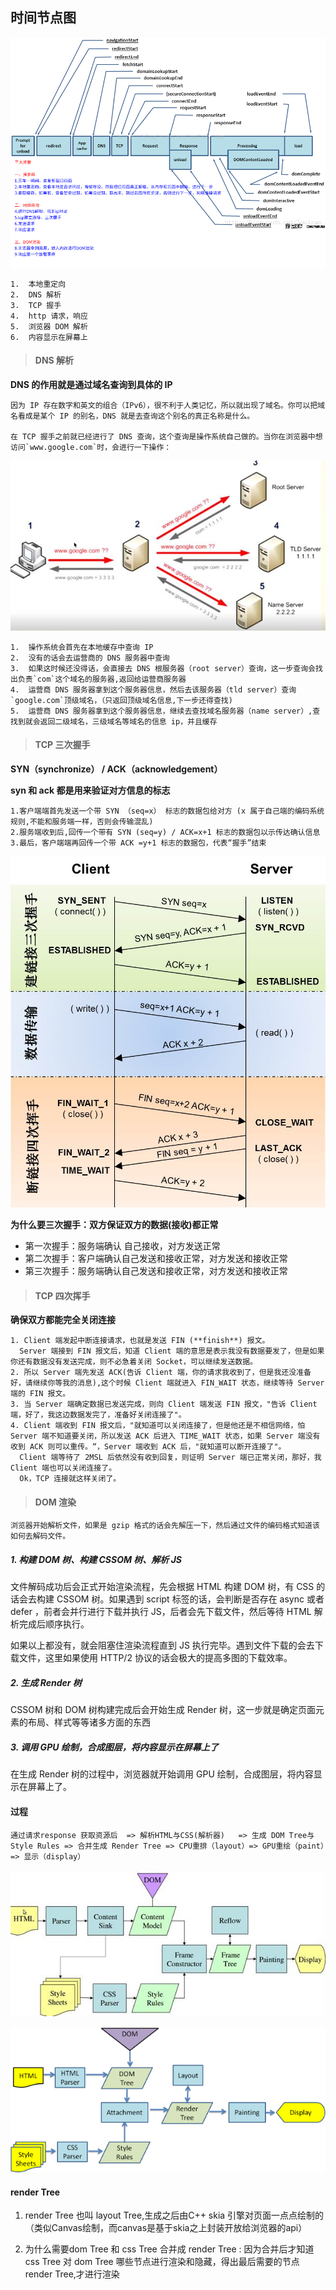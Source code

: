 ## 时间节点图

![](./img/browserTime.png)

    1.  本地重定向
    2.  DNS 解析
    3.  TCP 握手
    4.  http 请求，响应
    5.  浏览器 DOM 解析
    6.  内容显示在屏幕上

> #### DNS 解析

**DNS 的作用就是通过域名查询到具体的 IP**

    因为 IP 存在数字和英文的组合（IPv6），很不利于人类记忆，所以就出现了域名。你可以把域名看成是某个 IP 的别名，DNS 就是去查询这个别名的真正名称是什么。

    在 TCP 握手之前就已经进行了 DNS 查询，这个查询是操作系统自己做的。当你在浏览器中想访问`www.google.com`时，会进行一下操作：

![](./img/dns.jpg)

    1.  操作系统会首先在本地缓存中查询 IP
    2.  没有的话会去运营商的 DNS 服务器中查询
    3.  如果这时候还没得话，会直接去 DNS 根服务器（root server）查询，这一步查询会找出负责`com`这个域名的服务器,返回给运营商服务器
    4.  运营商 DNS 服务器拿到这个服务器信息，然后去该服务器（tld server）查询`google.com`顶级域名，（只返回顶级域名信息,下一步还得查找)
    5.  运营商 DNS 服务器拿到这个服务器信息，继续去查找域名服务器（name server）,查找到就会返回二级域名，三级域名等域名的信息 ip，并且缓存

> #### TCP 三次握手

**SYN（synchronize） / ACK（acknowledgement）**

**syn 和 ack 都是用来验证对方信息的标志**

    1.客户端端首先发送一个带 SYN （seq=x） 标志的数据包给对方 (x 属于自己端的编码系统规则,不能和服务端一样，否则会传输混乱)
    2.服务端收到后,回传一个带有 SYN (seq=y) / ACK=x+1 标志的数据包以示传达确认信息
    3.最后，客户端端再回传一个带 ACK =y+1 标志的数据包，代表“握手”结束

![](./img/tcp.png)

**为什么要三次握手：双方保证双方的数据(接收)都正常**

- 第一次握手：服务端确认 自己接收，对方发送正常
- 第二次握手：客户端确认自己发送和接收正常，对方发送和接收正常
- 第三次握手：服务端确认自己发送和接收正常，对方发送和接收正常

> #### TCP 四次挥手

**确保双方都能完全关闭连接**

    1. Client 端发起中断连接请求，也就是发送 FIN (**finish**) 报文。
      Server 端接到 FIN 报文后，知道 Client 端的意思是表示我没有数据要发了，但是如果你还有数据没有发送完成，则不必急着关闭 Socket，可以继续发送数据。
    2. 所以 Server 端先发送 ACK(告诉 Client 端，你的请求我收到了，但是我还没准备好，请继续你等我的消息),这个时候 Client 端就进入 FIN_WAIT 状态，继续等待 Server 端的 FIN 报文。
    3. 当 Server 端确定数据已发送完成，则向 Client 端发送 FIN 报文，"告诉 Client 端，好了，我这边数据发完了，准备好关闭连接了"。
    4. Client 端收到 FIN 报文后，"就知道可以关闭连接了，但是他还是不相信网络，怕 Server 端不知道要关闭，所以发送 ACK 后进入 TIME_WAIT 状态，如果 Server 端没有收到 ACK 则可以重传。“，Server 端收到 ACK 后，"就知道可以断开连接了"。
      Client 端等待了 2MSL 后依然没有收到回复，则证明 Server 端已正常关闭，那好，我 Client 端也可以关闭连接了。
      Ok，TCP 连接就这样关闭了。

> #### DOM 渲染

    浏览器开始解析文件，如果是 gzip 格式的话会先解压一下，然后通过文件的编码格式知道该如何去解码文件。

##### 1. 构建 DOM 树、构建 CSSOM 树、解析 JS

文件解码成功后会正式开始渲染流程，先会根据 HTML 构建 DOM 树，有 CSS 的话会去构建 CSSOM 树。如果遇到 script 标签的话，会判断是否存在 async 或者 defer ，前者会并行进行下载并执行 JS，后者会先下载文件，然后等待 HTML 解析完成后顺序执行。

如果以上都没有，就会阻塞住渲染流程直到 JS 执行完毕。遇到文件下载的会去下载文件，这里如果使用 HTTP/2 协议的话会极大的提高多图的下载效率。

##### 2. 生成 Render 树 


CSSOM 树和 DOM 树构建完成后会开始生成 Render 树，这一步就是确定页面元素的布局、样式等等诸多方面的东西

##### 3. 调用 GPU 绘制，合成图层，将内容显示在屏幕上了


在生成 Render 树的过程中，浏览器就开始调用 GPU 绘制，合成图层，将内容显示在屏幕上了。

#### **过程**

    通过请求response 获取资源后  => 解析HTML与CSS(解析器)   => 生成 DOM Tree与 Style Rules => 合并生成 Render Tree => CPU重排（layout）=> GPU重绘（paint）=> 显示（display）


![](./img/render1.jpg)

![](./img/render2.jpg)

#### **render Tree** 
    
   1. render Tree  也叫 layout Tree,生成之后由C++ skia 引擎对页面一点点绘制的（类似Canvas绘制，而canvas是基于skia之上封装开放给浏览器的api）

   2. 为什么需要dom Tree 和 css Tree  合并成 render Tree : 因为合并后才知道 css Tree  对  dom Tree 哪些节点进行渲染和隐藏，得出最后需要的节点render Tree,才进行渲染


